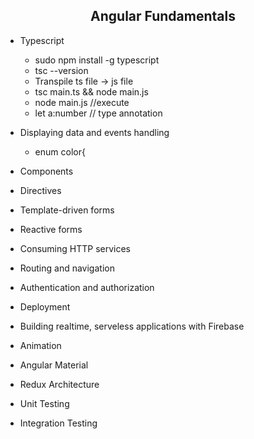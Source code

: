 <h2 align="center"> Angular Fundamentals </h2>

- Typescript
  - sudo npm install -g typescript
  - tsc --version
  - Transpile ts file -> js file
  - tsc main.ts && node main.js
  - node main.js //execute
  - let a:number // type annotation
- Displaying data and events handling
  - enum color{ 
- Components
- Directives
- Template-driven forms
- Reactive forms
- Consuming HTTP services
- Routing and navigation
- Authentication and authorization
- Deployment
- Building realtime, serveless applications with Firebase


- Animation
- Angular Material
- Redux Architecture
- Unit Testing 
- Integration Testing

